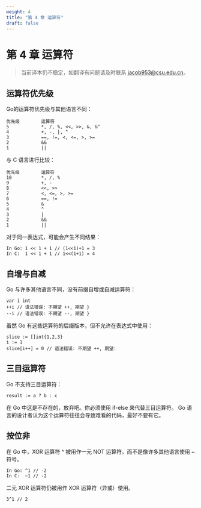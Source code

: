 ```yaml
---
weight: 4
title: "第 4 章 运算符"
draft: false
---
```


# 第 4 章 运算符

> 当前译本仍不稳定，如翻译有问题请及时联系 jacob953@csu.edu.cn。

## 运算符优先级

Go的运算符优先级与其他语言不同：

```Golang
优先级        运算符
5            *, /, %, <<, >>, &, &^
4            +, -, |, ^
3            ==, !=, <, <=, >, >=
2            &&
1            ||
```

与 C 语言进行比较：

```Golang
优先级        运算符
10           *, /, %
9            +, -
8            <<, >>
7            <, <=, >, >=
6            ==, !=
5            &
4            ^
3            |
2            &&
1            ||
```

对于同一表达式，可能会产生不同结果：

```Golang
In Go: 1 << 1 + 1 // (1<<1)+1 = 3
In C:  1 << 1 + 1 // 1<<(1+1) = 4
```

## 自增与自减

Go 与许多其他语言不同，没有前缀自增或自减运算符：

```Golang
var i int
++i // 语法错误: 不期望 ++, 期望 }
--i // 语法错误: 不期望 --, 期望 }
```

虽然 Go 有这些运算符的后缀版本，但不允许在表达式中使用：

```Golang
slice := []int{1,2,3}
i := 1
slice[i++] = 0 // 语法错误: 不期望 ++, 期望:
```

## 三目运算符

Go 不支持三目运算符：

```Golang
result := a ? b : c
```

在 Go 中这是不存在的，放弃吧。你必须使用 if-else 来代替三目运算符。
Go 语言的设计者认为这个运算符往往会导致难看的代码，最好不要有它。

## 按位非

在 Go 中，XOR 运算符 ^ 被用作一元 NOT 运算符，而不是像许多其他语言使用 ~ 符号。

```Golang
In Go: ^1 // -2
In C:  ~1 // -2
```

二元 XOR 运算符仍被用作 XOR 运算符（异或）使用。

```Golang
3^1 // 2
```
